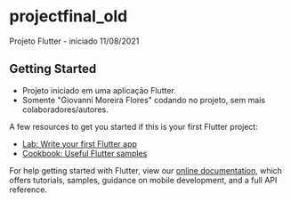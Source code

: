 # projectfinal_old

Projeto Flutter - iniciado 11/08/2021

## Getting Started

- Projeto iniciado em uma aplicação Flutter.
- Somente "Giovanni Moreira Flores" codando no projeto, sem mais colaboradores/autores.

A few resources to get you started if this is your first Flutter project:

- [Lab: Write your first Flutter app](https://flutter.dev/docs/get-started/codelab)
- [Cookbook: Useful Flutter samples](https://flutter.dev/docs/cookbook)

For help getting started with Flutter, view our
[online documentation](https://flutter.dev/docs), which offers tutorials,
samples, guidance on mobile development, and a full API reference.
